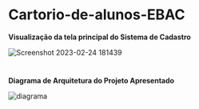 # Cartorio-de-alunos-EBAC

**Visualização da tela principal do Sistema de Cadastro**

![Screenshot 2023-02-24 181439](https://user-images.githubusercontent.com/108761793/221294982-7a57bda8-47ad-4d64-b430-ef2a270aab66.png)

#
**Diagrama de Arquitetura do Projeto Apresentado**


![diagrama](https://user-images.githubusercontent.com/108761793/221963482-b18dfd87-3873-442b-814a-02d5c25af57e.png)

